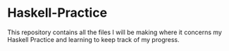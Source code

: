 # Haskell-Practice

This repository contains all the files I will be making where it concerns my Haskell Practice and learning to keep track of my progress.
